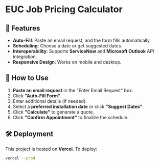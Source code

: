 # EUC Job Pricing Calculator

## 🚀 Features
- **Auto-Fill**: Paste an email request, and the form fills automatically.
- **Scheduling**: Choose a date or get suggested dates.
- **Interoperability**: Supports **ServiceNow** and **Microsoft Outlook** API integration.
- **Responsive Design**: Works on mobile and desktop.

## 📌 How to Use
1. **Paste an email request** in the "Enter Email Request" box.
2. Click **"Auto-Fill Form"**.
3. Enter additional details (if needed).
4. Select a **preferred installation date** or click **"Suggest Dates"**.
5. Click **"Calculate"** to generate a quote.
6. Click **"Confirm Appointment"** to finalize the schedule.

## 🛠 Deployment
This project is hosted on **Vercel**. To deploy:
```sh
vercel --prod
